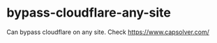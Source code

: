 # bypass-cloudflare-any-site
Can bypass cloudflare on any site. Check https://www.capsolver.com/ 











             